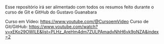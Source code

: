 Esse repositório irá ser alimentado com todos os resumos feito durante o curso de Git e GitHub do Gustavo Guanabara

Curso em Vídeo: https://www.youtube.com/@CursoemVideo
Curso de Git/GitHub: https://www.youtube.com/watch?v=xEKo29OWILE&list=PLHz_AreHm4dm7ZULPAmadvNhH6vk9oNZA&index=2
